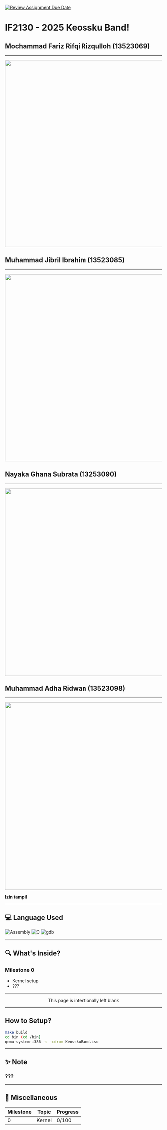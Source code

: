 [![Review Assignment Due Date](https://classroom.github.com/assets/deadline-readme-button-22041afd0340ce965d47ae6ef1cefeee28c7c493a6346c4f15d667ab976d596c.svg)](https://classroom.github.com/a/RYoGTaJ4)
# IF2130 - 2025       Keossku Band!

## Mochammad Fariz Rifqi Rizqulloh (13523069)
---
<img src="https://media1.tenor.com/m/tAyTQWwFDN0AAAAd/bocchi-the-rock-kita.gif" width="600">

## Muhammad Jibril Ibrahim (13523085)
---
<img src="https://media1.tenor.com/m/0zfqxlPxYOYAAAAC/bocchi-the-rock-bocchi.gif" width="600">

## Nayaka Ghana Subrata (13253090)
---
<img src="https://i.pinimg.com/originals/a8/e5/9c/a8e59cd6a342cc3df98f793229f8bc91.gif" width="600">

## Muhammad Adha Ridwan (13523098)
---
<img src="https://64.media.tumblr.com/d8cb6d904a4434d00710efccd6b68cf1/c79002f73b0ed652-bf/s540x810/accbca65608ef8e4155d54b8341554d214d7bcf3.gif" width="600">

**Izin tampil**

---
## 💻 Language Used
![Assembly](https://img.shields.io/badge/assembly-%23525252.svg?style=for-the-badge&logo=assembly&logoColor=white) ![C](https://img.shields.io/badge/c-%2300599C.svg?style=for-the-badge&logo=c&logoColor=white) ![gdb](https://img.shields.io/badge/GDB-%23A42E2B.svg?style=for-the-badge&logo=gnu&logoColor=white)

---

## 🔍 What's Inside?

### Milestone 0
- Kernel setup
- ???
---

<div align="center">
This page is intentionally left blank
</div>

---

## How to Setup?
   ```bash
   make build
   cd bin (cd /bin)
   qemu-system-i386 -s -cdrom KeosskuBand.iso 
   ```

---
## ✨ Note

### ???
  
---

## 📃 Miscellaneous

| Milestone    | Topic                                         | Progress  |
|--------------|-----------------------------------------------|--------|
| 0            | Kernel                                       | 0/100|
